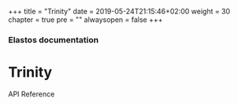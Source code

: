 +++
title = "Trinity"
date = 2019-05-24T21:15:46+02:00
weight = 30
chapter = true
pre = ""
alwaysopen = false
+++

### Elastos documentation

# Trinity

API Reference


